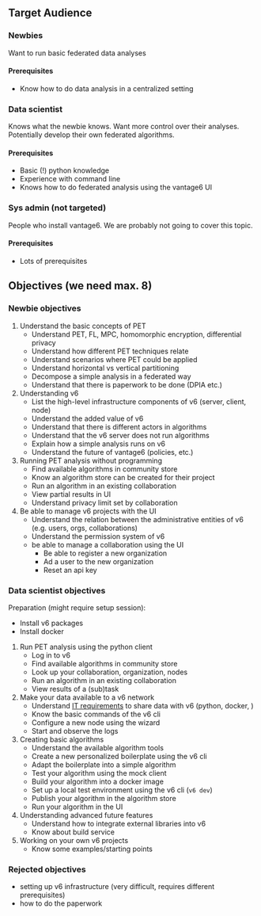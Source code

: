 ## Target Audience
### Newbies
Want to run basic federated data analyses
#### Prerequisites
- Know how to do data analysis in a centralized setting

### Data scientist
Knows what the newbie knows. Want more control over their analyses. Potentially develop their own
federated algorithms.

#### Prerequisites
- Basic (!) python knowledge
- Experience with command line
- Knows how to do federated analysis using the vantage6 UI

### Sys admin (not targeted)
People who install vantage6. We are probably not going to cover this topic.

#### Prerequisites
- Lots of prerequisites

## Objectives (we need max. 8)
### Newbie objectives
1. Understand the basic concepts of PET
   - Understand PET, FL, MPC, homomorphic encryption, differential privacy
   - Understand how different PET techniques relate
   - Understand scenarios where PET could be applied
   - Understand horizontal vs vertical partitioning
   - Decompose a simple analysis in a federated way 
   - Understand that there is paperwork to be done (DPIA etc.)
2. Understanding v6
   - List the high-level infrastructure components of v6 (server, client, node)
   - Understand the added value of v6
   - Understand that there is different actors in algorithms
   - Understand that the v6 server does not run algorithms
   - Explain how a simple analysis runs on v6
   - Understand the future of vantage6 (policies, etc.)
3. Running PET analysis without programming
   - Find available algorithms in community store
   - Know an algorithm store can be created for their project
   - Run an algorithm in an existing collaboration
   - View partial results in UI
   - Understand privacy limit set by collaboration
4. Be able to manage v6 projects with the UI
   - Understand the relation between the administrative entities of v6 (e.g. users, orgs, collaborations)
   - Understand the permission system of v6
   - be able to manage a collaboration using the UI
        - Be able to register a new organization
        - Ad a user to the new organization
        - Reset an api key
   

### Data scientist objectives
Preparation (might require setup session):
- Install v6 packages
- Install docker

1. Run PET analysis using the python client
   - Log in to v6
   - Find available algorithms in community store
   - Look up your collaboration, organization, nodes
   - Run an algorithm in an existing collaboration
   - View results of a (sub)task
2. Make your data available to a v6 network
   - Understand [IT requirements](https://docs.vantage6.ai/en/main/node/requirements.html) to share data with v6 (python, docker, )
   - Know the basic commands of the v6 cli
   - Configure a new node using the wizard
   - Start and observe the logs
3. Creating basic algorithms
   - Understand the available algorithm tools
   - Create a new personalized boilerplate using the v6 cli
   - Adapt the boilerplate into a simple algorithm
   - Test your algorithm using the mock client
   - Build your algorithm into a docker image
   - Set up a local test environment using the v6 cli (`v6 dev`)
   - Publish your algorithm in the algorithm store
   - Run your algorithm in the UI
4. Understanding advanced future features
   - Understand how to integrate external libraries into v6
   - Know about build service
5. Working on your own v6 projects
   - Know some examples/starting points

### Rejected objectives
- setting up v6 infrastructure (very difficult, requires different prerequisites)
- how to do the paperwork

